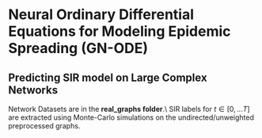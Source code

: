 # Neural Ordinary Differential Equations for Modeling Epidemic Spreading (GN-ODE)
## Predicting SIR model on Large Complex Networks

Network Datasets are in the **real_graphs folder**.\\
SIR labels for $t \in [0,...T]$ are extracted using Monte-Carlo simulations on the undirected/unweighted preprocessed graphs.
